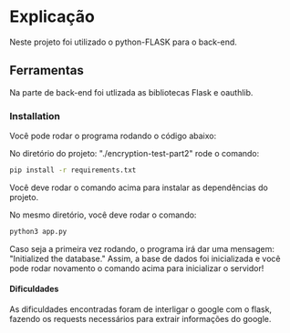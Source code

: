 # Explicação

Neste projeto foi utilizado o python-FLASK para o back-end.

## Ferramentas

Na parte de back-end foi utlizada as bibliotecas Flask e oauthlib.


### Installation

Você pode rodar o programa rodando o código abaixo:

No diretório do projeto: "./encryption-test-part2" rode o comando:

```bash
pip install -r requirements.txt
```
Você deve rodar o comando acima para instalar as dependências do projeto.

No mesmo diretório, você deve rodar o comando:

```bash
python3 app.py
```

Caso seja a primeira vez rodando, o programa irá dar uma mensagem: "Initialized the database."
Assim, a base de dados foi inicializada e você pode rodar novamento o comando acima para inicializar o servidor!

#### Dificuldades

As dificuldades encontradas foram de interligar o google com o flask, fazendo os requests necessários para extrair informações do google.